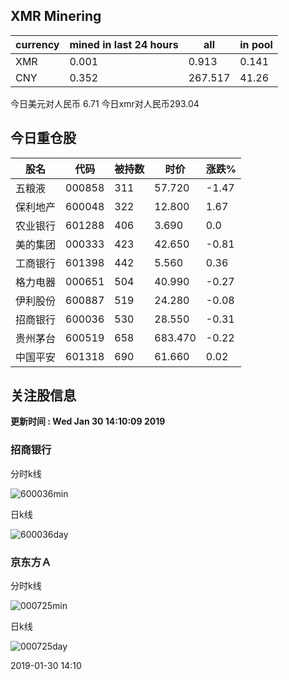 ## XMR Minering

|currency|mined in last 24 hours|all|in pool|
|---|---|---|---|
|XMR|0.001|0.913|0.141|
|CNY|0.352|267.517|41.26|

今日美元对人民币 6.71	今日xmr对人民币293.04


## 今日重仓股 

|股名|代码|被持数|时价|涨跌%|
|---|---|---|---|---|
|五粮液|000858|311|57.720|-1.47|
|保利地产|600048|322|12.800|1.67|
|农业银行|601288|406|3.690|0.0|
|美的集团|000333|423|42.650|-0.81|
|工商银行|601398|442|5.560|0.36|
|格力电器|000651|504|40.990|-0.27|
|伊利股份|600887|519|24.280|-0.08|
|招商银行|600036|530|28.550|-0.31|
|贵州茅台|600519|658|683.470|-0.22|
|中国平安|601318|690|61.660|0.02|

## 关注股信息
**更新时间 : Wed Jan 30 14:10:09 2019**
### 招商银行 
分时k线

![600036min](http://image.sinajs.cn/newchart/min/n/sh600036.gif)

日k线

![600036day](http://image.sinajs.cn/newchart/daily/n/sh600036.gif)

### 京东方Ａ 
分时k线

![000725min](http://image.sinajs.cn/newchart/min/n/sz000725.gif)

日k线

![000725day](http://image.sinajs.cn/newchart/daily/n/sz000725.gif)

2019-01-30 14:10